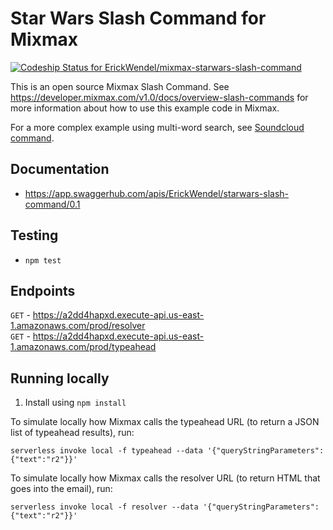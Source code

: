# Star Wars Slash Command for Mixmax
[ ![Codeship Status for ErickWendel/mixmax-starwars-slash-command](https://app.codeship.com/projects/cd24b640-79d9-0136-7943-1a1745bf82cc/status?branch=master)](https://app.codeship.com/projects/300585)


This is an open source Mixmax Slash Command. See <https://developer.mixmax.com/v1.0/docs/overview-slash-commands> for more information about how to use this example code in Mixmax.

For a more complex example using multi-word search, see [Soundcloud command](https://github.com/simonxca/mixmax-soundcloud-slash-command).
## Documentation
- https://app.swaggerhub.com/apis/ErickWendel/starwars-slash-command/0.1

## Testing
- `npm test`

## Endpoints
  `GET` - https://a2dd4hapxd.execute-api.us-east-1.amazonaws.com/prod/resolver <br/>
  `GET` - https://a2dd4hapxd.execute-api.us-east-1.amazonaws.com/prod/typeahead
 
## Running locally

1. Install using `npm install`

To simulate locally how Mixmax calls the typeahead URL (to return a JSON list of typeahead results), run:
```
serverless invoke local -f typeahead --data '{"queryStringParameters": {"text":"r2"}}'
```

To simulate locally how Mixmax calls the resolver URL (to return HTML that goes into the email), run:

```
serverless invoke local -f resolver --data '{"queryStringParameters": {"text":"r2"}}'
```
